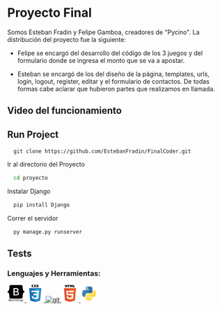 # Proyecto Final

Somos Esteban Fradin y Felipe Gamboa, creadores de "Pycino". La distribución del proyecto fue la siguiente: 
- Felipe se encargó del desarrollo del código de los 3 juegos y del formulario donde se ingresa el monto que se va a apostar. 
* Esteban se encargó de los del diseño de la página, templates, urls, login, logout, register, editar y el formulario de contactos.
De todas formas cabe aclarar que hubieron partes que realizamos en llamada.

## Video del funcionamiento




## Run Project

```Clonar proyecto
  git clone https://github.com/EstebanFradin/FinalCoder.git
```

Ir al directorio del Proyecto

```bash
  cd proyecto
```

Instalar Django

```bash
  pip install Django
```

Correr el servidor

```bash
  py manage.py runserver
```

## Tests



<h3 align="left">Lenguajes y Herramientas:</h3>
<p align="left"> <a href="https://getbootstrap.com" target="_blank" rel="noreferrer"> <img src="https://raw.githubusercontent.com/devicons/devicon/master/icons/bootstrap/bootstrap-plain-wordmark.svg" alt="bootstrap" width="40" height="40"/> </a> <a href="https://www.w3schools.com/css/" target="_blank" rel="noreferrer"> <img src="https://raw.githubusercontent.com/devicons/devicon/master/icons/css3/css3-original-wordmark.svg" alt="css3" width="40" height="40"/> </a> <a href="https://git-scm.com/" target="_blank" rel="noreferrer"> <img src="https://www.vectorlogo.zone/logos/git-scm/git-scm-icon.svg" alt="git" width="40" height="40"/> </a> <a href="https://www.w3.org/html/" target="_blank" rel="noreferrer"> <img src="https://raw.githubusercontent.com/devicons/devicon/master/icons/html5/html5-original-wordmark.svg" alt="html5" width="40" height="40"/> </a> <a href="https://www.python.org" target="_blank" rel="noreferrer"> <img src="https://raw.githubusercontent.com/devicons/devicon/master/icons/python/python-original.svg" alt="python" width="40" height="40"/> </a> </p>


